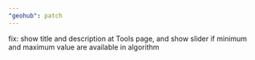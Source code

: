 ```yaml
---
"geohub": patch
---
```


fix: show title and description at Tools page, and show slider if minimum and maximum value are available in algorithm
